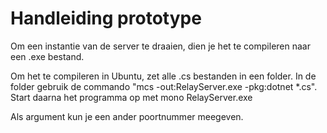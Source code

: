 # Handleiding prototype
Om een instantie van de server te draaien, dien je het te compileren naar een .exe bestand.

Om het te compileren in Ubuntu, zet alle .cs bestanden in een folder. In de folder gebruik de commando "mcs -out:RelayServer.exe -pkg:dotnet *.cs". Start daarna het programma op met mono RelayServer.exe

Als argument kun je een ander poortnummer meegeven.
